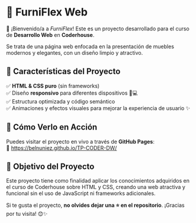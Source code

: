 # 🏡 **FurniFlex Web**  

🚀 ¡Bienvenido/a a *FurniFlex*! Este es un proyecto desarrollado para el curso de **Desarrollo Web** en **Coderhouse**.  

Se trata de una página web enfocada en la presentación de muebles modernos y elegantes, con un diseño limpio y atractivo.  

## 🌟 **Características del Proyecto**  
✅ **HTML & CSS puro** (sin frameworks)  
✅ Diseño **responsivo** para diferentes dispositivos 📱💻  
✅ Estructura optimizada y código semántico  
✅ Animaciones y efectos visuales para mejorar la experiencia de usuario ✨  
  
## 🚀 **Cómo Verlo en Acción**  
Puedes visitar el proyecto en vivo a través de **GitHub Pages**:  
🔗 https://belnuniez.github.io/TP-CODER-DW/

## 🎯 **Objetivo del Proyecto**  
Este proyecto tiene como finalidad aplicar los conocimientos adquiridos en el curso de Coderhouse sobre HTML y CSS, creando una web atractiva y funcional sin el uso de JavaScript ni frameworks adicionales.  

Si te gusta el proyecto, **no olvides dejar una ⭐ en el repositorio**. ¡Gracias por tu visita! 😊✨  
